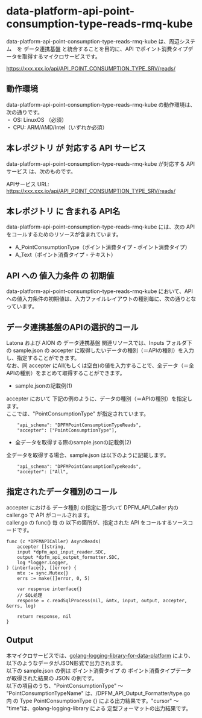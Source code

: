 # data-platform-api-point-consumption-type-reads-rmq-kube
data-platform-api-point-consumption-type-reads-rmq-kube は、周辺システム　を データ連携基盤 と統合することを目的に、API でポイント消費タイプデータを取得するマイクロサービスです。  

https://xxx.xxx.io/api/API_POINT_CONSUMPTION_TYPE_SRV/reads/

## 動作環境
data-platform-api-point-consumption-type-reads-rmq-kube の動作環境は、次の通りです。  
・ OS: LinuxOS （必須）  
・ CPU: ARM/AMD/Intel（いずれか必須）  

## 本レポジトリ が 対応する API サービス
data-platform-api-point-consumption-type-reads-rmq-kube が対応する APIサービス は、次のものです。

APIサービス URL: https://xxx.xxx.io/api/API_POINT_CONSUMPTION_TYPE_SRV/reads/

## 本レポジトリ に 含まれる API名
data-platform-api-point-consumption-type-reads-rmq-kube には、次の API をコールするためのリソースが含まれています。  

* A_PointConsumptionType（ポイント消費タイプ - ポイント消費タイプ）
* A_Text（ポイント消費タイプ - テキスト）

## API への 値入力条件 の 初期値
data-platform-api-point-consumption-type-reads-rmq-kube において、API への値入力条件の初期値は、入力ファイルレイアウトの種別毎に、次の通りとなっています。  

## データ連携基盤のAPIの選択的コール
Latona および AION の データ連携基盤 関連リソースでは、Inputs フォルダ下の sample.json の accepter に取得したいデータの種別（＝APIの種別）を入力し、指定することができます。  
なお、同 accepter にAll(もしくは空白)の値を入力することで、全データ（＝全APIの種別）をまとめて取得することができます。  

* sample.jsonの記載例(1)  

accepter において 下記の例のように、データの種別（＝APIの種別）を指定します。  
ここでは、"PointConsumptionType" が指定されています。    
  
```
	"api_schema": "DPFMPointConsumptionTypeReads",
	"accepter": ["PointConsumptionType"],
```
  
* 全データを取得する際のsample.jsonの記載例(2)  

全データを取得する場合、sample.json は以下のように記載します。  

```
	"api_schema": "DPFMPointConsumptionTypeReads",
	"accepter": ["All",
```

## 指定されたデータ種別のコール
accepter における データ種別 の指定に基づいて DPFM_API_Caller 内の caller.go で API がコールされます。  
caller.go の func() 毎 の 以下の箇所が、指定された API をコールするソースコードです。  

```
func (c *DPFMAPICaller) AsyncReads(
	accepter []string,
	input *dpfm_api_input_reader.SDC,
	output *dpfm_api_output_formatter.SDC,
	log *logger.Logger,
) (interface{}, []error) {
	mtx := sync.Mutex{}
	errs := make([]error, 0, 5)

	var response interface{}
	// SQL処理
	response = c.readSqlProcess(nil, &mtx, input, output, accepter, &errs, log)

	return response, nil
}
```

## Output  
本マイクロサービスでは、[golang-logging-library-for-data-platform](https://github.com/latonaio/golang-logging-library-for-data-platform) により、以下のようなデータがJSON形式で出力されます。  
以下の sample.json の例は ポイント消費タイプ の ポイント消費タイプデータ が取得された結果の JSON の例です。  
以下の項目のうち、"PointConsumptionType" ～ "PointConsumptionTypeName" は、/DPFM_API_Output_Formatter/type.go 内 の Type PointConsumptionType {} による出力結果です。"cursor" ～ "time"は、golang-logging-library による 定型フォーマットの出力結果です。  

```
```
